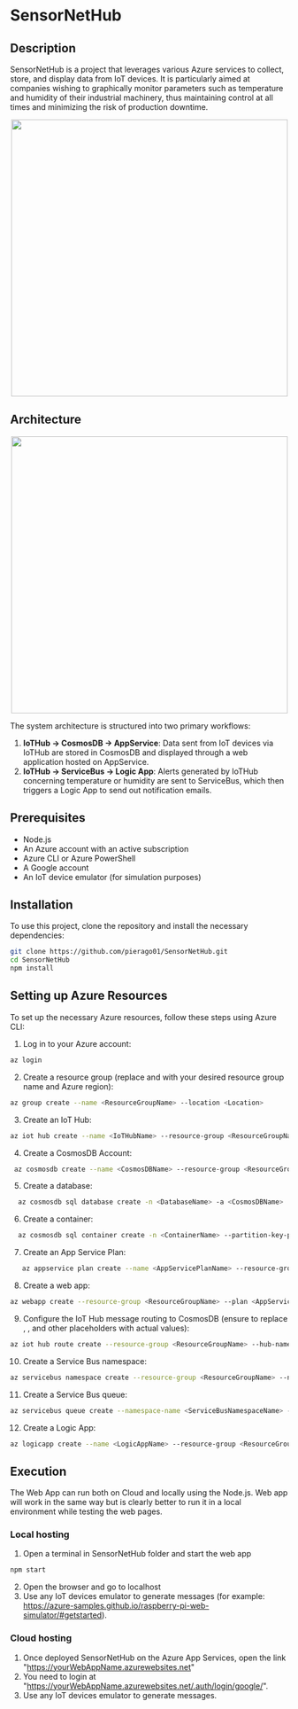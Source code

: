 # SensorNetHub

## Description
SensorNetHub is a project that leverages various Azure services to collect, store, and display data from IoT devices. It is particularly aimed at companies wishing to graphically monitor parameters such as temperature and humidity of their industrial machinery, thus maintaining control at all times and minimizing the risk of production downtime.
<p align='center'> 
    <img width="500" src="https://github.com/pierago01/SensorNetHub/assets/81223389/fd718d4b-6f26-40d9-b000-1fc5ac111681">
</p>

## Architecture
<p align='center'> 
    <img width="500" src="https://github.com/pierago01/SensorNetHub/assets/81223389/1c98b930-5187-4155-a352-f0bc85f4f0c9">
</p>
The system architecture is structured into two primary workflows:

1. **IoTHub -> CosmosDB -> AppService**: Data sent from IoT devices via IoTHub are stored in CosmosDB and displayed through a web application hosted on AppService.
2. **IoTHub -> ServiceBus -> Logic App**: Alerts generated by IoTHub concerning temperature or humidity are sent to ServiceBus, which then triggers a Logic App to send out notification emails.

## Prerequisites
- Node.js
- An Azure account with an active subscription
- Azure CLI or Azure PowerShell
- A Google account
- An IoT device emulator (for simulation purposes)

## Installation
To use this project, clone the repository and install the necessary dependencies:

```bash
git clone https://github.com/pierago01/SensorNetHub.git
cd SensorNetHub
npm install
```
## Setting up Azure Resources 
To set up the necessary Azure resources, follow these steps using Azure CLI:
1. Log in to your Azure account:
   
 ```bash
 az login
  ```
2. Create a resource group (replace <ResourceGroupName> and <Location> with your desired resource group name and Azure region):
   
```bash
az group create --name <ResourceGroupName> --location <Location>
 ```
3. Create an IoT Hub:
   
```bash
az iot hub create --name <IoTHubName> --resource-group <ResourceGroupName> --sku F1 --partition-count 2
```
4. Create a CosmosDB Account:
   
 ```bash
  az cosmosdb create --name <CosmosDBName> --resource-group <ResourceGroupName>
   ```
5. Create a database:
   
```bash
  az cosmosdb sql database create -n <DatabaseName> -a <CosmosDBName>  -g <ResourceGroupName>
   ```
6. Create a container:
   
```bash
  az cosmosdb sql container create -n <ContainerName> --partition-key-path "/Tenantid" -d <DatabaseName> -a <CosmosDBName> -g <ResourceGroupName>
   ```
7. Create an App Service Plan:
   
```bash
   az appservice plan create --name <AppServicePlanName> --resource-group <ResourceGroupName> --sku B1 --is-linux
```
8. Create a web app:
   
```bash
az webapp create --resource-group <ResourceGroupName> --plan <AppServicePlanName> --name <WebAppName> --runtime "NODE|20-lts"
```
9. Configure the IoT Hub message routing to CosmosDB (ensure to replace <EndpointName>, <CosmosDBCollectionName>, and other placeholders with actual values):
    
```bash
az iot hub route create --resource-group <ResourceGroupName> --hub-name <IoTHubName> --source-type DeviceMessages --endpoint-name <EndpointName> --entity-path <CosmosDBCollectionName> --condition "message-type = 'telemetry'"
```
10. Create a Service Bus namespace:
    
```bash
az servicebus namespace create --resource-group <ResourceGroupName> --name <ServiceBusNamespaceName> --location <Location>
```
11. Create a Service Bus queue:
    
```bash
az servicebus queue create --namespace-name <ServiceBusNamespaceName> --name <QueueName> --resource-group <ResourceGroupName>
```
12. Create a Logic App:
    
```bash
az logicapp create --name <LogicAppName> --resource-group <ResourceGroupName> --location <Location>
```
## Execution
The Web App can run both on Cloud and locally using the Node.js. Web app will work in the same way but is clearly better to run it in a local environment while testing the web pages.
### Local hosting
1. Open a terminal in SensorNetHub folder and start the web app
```bash
npm start
```
2. Open the browser and go to localhost
3. Use any IoT devices emulator to generate messages (for example: https://azure-samples.github.io/raspberry-pi-web-simulator/#getstarted).
### Cloud hosting
1. Once deployed SensorNetHub on the Azure App Services, open the link "https://yourWebAppName.azurewebsites.net"
2. You need to login at "https://yourWebAppName.azurewebsites.net/.auth/login/google/".
3. Use any IoT devices emulator to generate messages.
